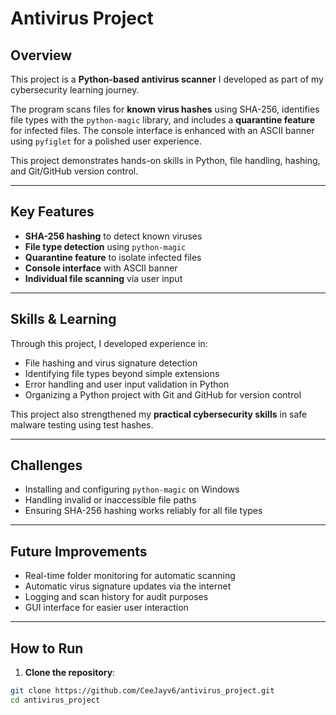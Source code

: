 # Antivirus Project

## Overview

This project is a **Python-based antivirus scanner** I developed as part of my cybersecurity learning journey.  

The program scans files for **known virus hashes** using SHA-256, identifies file types with the `python-magic` library, and includes a **quarantine feature** for infected files. The console interface is enhanced with an ASCII banner using `pyfiglet` for a polished user experience.

This project demonstrates hands-on skills in Python, file handling, hashing, and Git/GitHub version control.

---

## Key Features

- **SHA-256 hashing** to detect known viruses  
- **File type detection** using `python-magic`  
- **Quarantine feature** to isolate infected files  
- **Console interface** with ASCII banner  
- **Individual file scanning** via user input  

---

## Skills & Learning

Through this project, I developed experience in:

- File hashing and virus signature detection  
- Identifying file types beyond simple extensions  
- Error handling and user input validation in Python  
- Organizing a Python project with Git and GitHub for version control  

This project also strengthened my **practical cybersecurity skills** in safe malware testing using test hashes.

---

## Challenges

- Installing and configuring `python-magic` on Windows  
- Handling invalid or inaccessible file paths  
- Ensuring SHA-256 hashing works reliably for all file types  

---

## Future Improvements

- Real-time folder monitoring for automatic scanning  
- Automatic virus signature updates via the internet  
- Logging and scan history for audit purposes  
- GUI interface for easier user interaction  

---

## How to Run

1. **Clone the repository**:

```bash
git clone https://github.com/CeeJayv6/antivirus_project.git
cd antivirus_project
